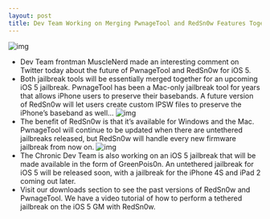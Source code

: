 ```yaml
---
layout: post
title: Dev Team Working on Merging PwnageTool and RedSn0w Features Together
---
```

![img](http://media.idownloadblog.com/wp-content/uploads/2011/10/iOS-5-GM-Jailbroken.png)
* Dev Team frontman MuscleNerd made an interesting comment on Twitter today about the future of PwnageTool and RedSn0w for iOS 5.
* Both jailbreak tools will be essentially merged together for an upcoming iOS 5 jailbreak. PwnageTool has been a Mac-only jailbreak tool for years that allows iPhone users to preserve their basebands. A future version of RedSn0w will let users create custom IPSW files to preserve the iPhone’s baseband as well…
![img](http://media.idownloadblog.com/wp-content/uploads/2011/10/Screen-Shot-2011-10-12-at-11.31.40-AM-e1318433996328.png)
* The benefit of RedSn0w is that it’s available for Windows and the Mac. PwnageTool will continue to be updated when there are untethered jailbreaks released, but RedSn0w will handle every new firmware jailbreak from now on.
![img](http://media.idownloadblog.com/wp-content/uploads/2011/10/421902466.png)
* The Chronic Dev Team is also working on an iOS 5 jailbreak that will be made available in the form of GreenPois0n. An untethered jailbreak for iOS 5 will be released soon, with a jailbreak for the iPhone 4S and iPad 2 coming out later.
* Visit our downloads section to see the past versions of RedSn0w and PwnageTool. We have a video tutorial of how to perform a tethered jailbreak on the iOS 5 GM with RedSn0w.

